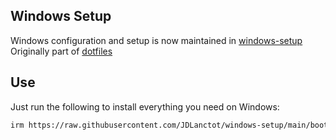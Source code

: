 ## Windows Setup
Windows configuration and setup is now maintained in [windows-setup](https://github.com/yourusername/windows-setup)
Originally part of [dotfiles](https://github.com/yourusername/dotfiles)

## Use
Just run the following to install everything you need on Windows:

```bash
irm https://raw.githubusercontent.com/JDLanctot/windows-setup/main/bootstrap.ps1 | iex
```
